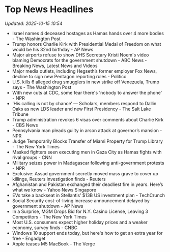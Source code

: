 # Top News Headlines

_Updated: 2025-10-15 10:54_

- Israel names 4 deceased hostages as Hamas hands over 4 more bodies - The Washington Post
- Trump honors Charlie Kirk with Presidential Medal of Freedom on what would be his 32nd birthday - AP News
- Major airports refuse to show DHS Secretary Kristi Noem's video blaming Democrats for the government shutdown - ABC News - Breaking News, Latest News and Videos
- Major media outlets, including Hegseth’s former employer Fox News, decline to sign new Pentagon reporting rules - Politico
- U.S. kills 6 alleged drug smugglers in new strike off Venezuela, Trump says - The Washington Post
- With new cuts at CDC, some fear there's 'nobody to answer the phone' - NPR
- ‘His calling is not by chance’ — Scholars, members respond to Dallin Oaks as new LDS leader and new First Presidency - The Salt Lake Tribune
- Trump administration revokes 6 visas over comments about Charlie Kirk - CBS News
- Pennsylvania man pleads guilty in arson attack at governor’s mansion - NPR
- Judge Temporarily Blocks Transfer of Miami Property for Trump Library - The New York Times
- Masked fighters seen executing men in Gaza City as Hamas fights with rival groups - CNN
- Military seizes power in Madagascar following anti-government protests - NPR
- Exclusive: Assad government secretly moved mass grave to cover up killings, Reuters investigation finds - Reuters
- Afghanistan and Pakistan exchanged their deadliest fire in years. Here’s what we know - Yahoo News Singapore
- EVs take a backseat in Stellantis’ $13B US investment plan - TechCrunch
- Social Security cost-of-living increase announcement delayed by government shutdown - AP News
- In a Surprise, MGM Drops Bid for N.Y. Casino License, Leaving 3 Competitors - The New York Times
- Most U.S. consumers expect higher holiday prices and a weaker economy, survey finds - CNBC
- Windows 10 support ends today, but here's how to get an extra year for free - Engadget
- Apple teases M5 MacBook - The Verge